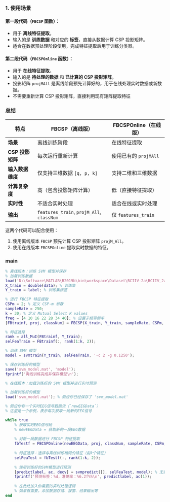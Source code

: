 ### **1. 使用场景**

#### **第一段代码（`FBCSP` 函数）：**

- 用于 **离线特征提取**。
- 输入的是 **训练数据** 和对应的 **标签**，直接从数据计算 CSP 投影矩阵。
- 适合在数据预处理阶段使用，完成特征提取后用于训练分类器。

#### **第二段代码（`FBCSPOnline` 函数）：**

- 用于 **在线特征提取**。
- 输入的是 **待处理的数据** 和 **已计算的 CSP 投影矩阵**。
- 投影矩阵 `projMAll` 是离线阶段预先计算好的，用于在线处理实时数据或新数据。
- 不需要重新计算 CSP 投影矩阵，直接利用现有矩阵提取特征



### **总结**

| **特点**         | **FBCSP（离线版）**                       | **FBCSPOnline（在线版）** |
| ---------------- | ----------------------------------------- | ------------------------- |
| **场景**         | 离线训练阶段                              | 在线特征提取              |
| **CSP 投影矩阵** | 每次运行重新计算                          | 使用已有的 `projMAll`     |
| **输入数据维度** | 仅支持三维数据 `[q, p, k]`                | 支持二维和三维数据        |
| **计算复杂度**   | 高（包含投影矩阵计算）                    | 低（直接特征提取）        |
| **实时性**       | 不适合实时处理                            | 适合在线或实时处理        |
| **输出**         | `features_train`, `projM_All`, `classNum` | 仅 `features_train`       |

这两个代码可以配合使用：

1. 使用离线版本 `FBCSP` 预先计算 CSP 投影矩阵 `projM_All`。
2. 使用在线版本 `FBCSPOnline` 提取实时数据的特征。



### main

```matlab
% 离线版本：训练 SVM 模型并保存
% 加载训练数据
load('D:\Software\MATLAB\R2019b\bin\workspace\Dataset\BCIIV-2a\BCIIV_2a_mat\changedatashape\pre_A01T3.mat');
X_train = double(data); % 训练集
Y_train = label; % 训练集标签

% 进行 FBCSP 特征提取
CSPm = 2; % 定义 CSP-m 参数
sampleRate = 250;
k = 30; % 定义 Mutual Select K values
freq = [4 10 16 22 28 34 40]; % 设置子频带频率
[FBtrainf, proj, classNum] = FBCSP(X_train, Y_train, sampleRate, CSPm, freq);

% 特征选择
rank = all_MuI(FBtrainf, Y_train);
selFeaTrain = FBtrainf(:, rank(1:k, 2));

% 训练 SVM 模型
model = svmtrain(Y_train, selFeaTrain, '-c 2 -g 0.1250');

% 保存训练好的模型
save('svm_model.mat', 'model');
fprintf('离线训练完成并保存模型\n');

```

```matlab
% 在线版本：加载训练好的 SVM 模型并进行实时预测

% 加载训练好的模型
load('svm_model.mat'); % 假设你已经保存了 'svm_model.mat'

% 假设你有一个实时EEG信号数据流（`newEEGData`）
% 这里是一个示例，表示每次获取一段新的EEG信号

while true
    % 获取实时EEG信号段
    % newEEGData = 获取新的一段EEG数据
    
    % 对新一段数据进行 FBCSP 特征提取
    fbTestf = FBCSPOnline(newEEGData, proj, classNum, sampleRate, CSPm, freq);
    
    % 特征选择：选择与离线训练相同的特征（前k个特征）
    selFeaTest = fbTestf(:, rank(1:k, 2));
    
    % 使用训练好的SVM模型进行预测
    [predictlabel, ac, decv] = svmpredict([], selFeaTest, model); % 无需传入Y值
    fprintf('预测标签：%d，准确率：%6.2f%%\n', predictlabel, ac(1));
    
    % 在此处加入你需要的实时处理逻辑
    % 如果有需要，添加数据存储、报警、结果输出等
end

```

